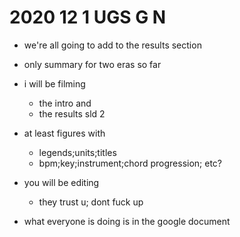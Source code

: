 <!--2020-12-1-UGS-G-N-->

# 2020 12 1 UGS G N

- we're all going to add to the results section
- only summary for two eras so far
- i will be filming 
  - the intro and 
  - the results sld 2
- at least figures with 
  - legends;units;titles
  - bpm;key;instrument;chord progression; etc?
- you will be editing
  - they trust u; dont fuck up

- what everyone is doing is in the google document